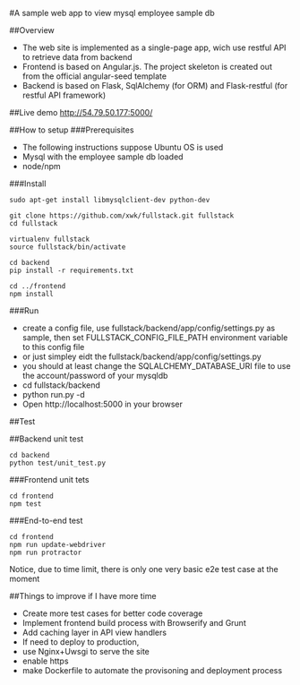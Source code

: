 #A sample web app to view mysql employee sample db 


##Overview
* The web site is implemented as a single-page app, wich use restful API to retrieve data from backend
* Frontend is based on Angular.js. The project skeleton is created out from the official angular-seed template
* Backend is based on Flask, SqlAlchemy (for ORM) and Flask-restful (for restful API framework)

##Live demo
http://54.79.50.177:5000/

##How to setup
###Prerequisites
* The following instructions suppose Ubuntu OS is used
* Mysql with the employee sample db loaded
* node/npm 

###Install 

```
sudo apt-get install libmysqlclient-dev python-dev

git clone https://github.com/xwk/fullstack.git fullstack
cd fullstack

virtualenv fullstack
source fullstack/bin/activate

cd backend
pip install -r requirements.txt

cd ../frontend
npm install
```

###Run
* create a config file, use fullstack/backend/app/config/settings.py as sample, then set FULLSTACK_CONFIG_FILE_PATH environment variable to this config file
* or just simpley eidt the fullstack/backend/app/config/settings.py
* you should at least change the SQLALCHEMY_DATABASE_URI file to use the account/password of your mysqldb
* cd fullstack/backend
* python run.py -d
* Open http://localhost:5000 in your browser


##Test

##Backend unit test
```
cd backend
python test/unit_test.py
```

###Frontend unit tets
```
cd frontend
npm test
```
###End-to-end test
```
cd frontend
npm run update-webdriver
npm run protractor
```
Notice, due to time limit, there is only one very basic e2e test case at the moment

##Things to improve if I have more time
* Create more test cases for better code coverage
* Implement frontend build process with Browserify and Grunt
* Add caching layer in API view handlers
* If need to deploy to production,
* use Nginx+Uwsgi to serve the site
* enable https
* make Dockerfile to automate the provisoning and deployment process 
